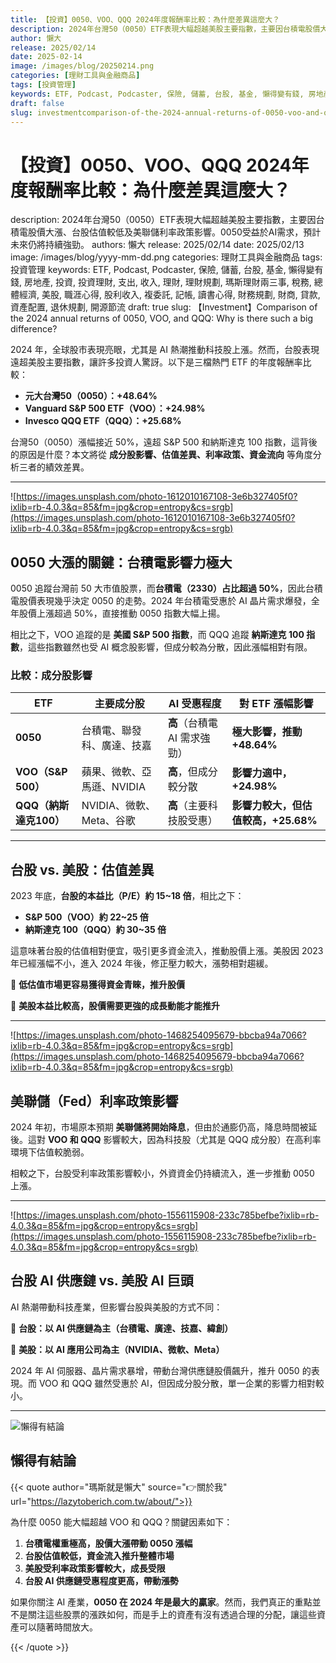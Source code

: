 ```yaml
---
title: 【投資】0050、VOO、QQQ 2024年度報酬率比較：為什麼差異這麼大？
description: 2024年台灣50（0050）ETF表現大幅超越美股主要指數，主要因台積電股價大漲、台股估值較低及美聯儲利率政策影響。0050受益於AI需求，預計未來仍將持續強勁。
author: 懶大
release: 2025/02/14
date: 2025-02-14
image: /images/blog/20250214.png
categories: [理財工具與金融商品]
tags: [投資管理]
keywords: ETF, Podcast, Podcaster, 保險, 儲蓄, 台股, 基金, 懶得變有錢, 房地產, 投資, 投資理財, 支出, 收入, 理財, 理財規劃, 瑪斯理財兩三事, 稅務, 總體經濟, 美股, 職涯心得, 股利收入, 複委託, 記帳, 讀書心得, 財務規劃, 財商, 貸款, 資產配置, 退休規劃, 開源節流
draft: false
slug: investmentcomparison-of-the-2024-annual-returns-of-0050-voo-and-qqq-why-is-there-such-a-big-difference
---
```


# 【投資】0050、VOO、QQQ 2024年度報酬率比較：為什麼差異這麼大？

description: 2024年台灣50（0050）ETF表現大幅超越美股主要指數，主要因台積電股價大漲、台股估值較低及美聯儲利率政策影響。0050受益於AI需求，預計未來仍將持續強勁。
authors: 懶大
release: 2025/02/14
date: 2025/02/13
image: /images/blog/yyyy-mm-dd.png
categories: 理財工具與金融商品
tags: 投資管理
keywords: ETF, Podcast, Podcaster, 保險, 儲蓄, 台股, 基金, 懶得變有錢, 房地產, 投資, 投資理財, 支出, 收入, 理財, 理財規劃, 瑪斯理財兩三事, 稅務, 總體經濟, 美股, 職涯心得, 股利收入, 複委託, 記帳, 讀書心得, 財務規劃, 財商, 貸款, 資產配置, 退休規劃, 開源節流
draft: true
slug: 【Investment】Comparison of the 2024 annual returns of 0050, VOO, and QQQ: Why is there such a big difference?

2024 年，全球股市表現亮眼，尤其是 AI 熱潮推動科技股上漲。然而，台股表現遠超美股主要指數，讓許多投資人驚訝。以下是三檔熱門 ETF 的年度報酬率比較：

- **元大台灣50（0050）：+48.64%**
- **Vanguard S&P 500 ETF（VOO）：+24.98%**
- **Invesco QQQ ETF（QQQ）：+25.68%**

台灣50（0050）漲幅接近 50%，遠超 S&P 500 和納斯達克 100 指數，這背後的原因是什麼？本文將從 **成分股影響、估值差異、利率政策、資金流向** 等角度分析三者的績效差異。

---

![https://images.unsplash.com/photo-1612010167108-3e6b327405f0?ixlib=rb-4.0.3&q=85&fm=jpg&crop=entropy&cs=srgb](https://images.unsplash.com/photo-1612010167108-3e6b327405f0?ixlib=rb-4.0.3&q=85&fm=jpg&crop=entropy&cs=srgb)

## **0050 大漲的關鍵：台積電影響力極大**

0050 追蹤台灣前 50 大市值股票，而**台積電（2330）占比超過 50%**，因此台積電股價表現幾乎決定 0050 的走勢。2024 年台積電受惠於 AI 晶片需求爆發，全年股價上漲超過 50%，直接推動 0050 指數大幅上揚。

相比之下，VOO 追蹤的是 **美國 S&P 500 指數**，而 QQQ 追蹤 **納斯達克 100 指數**，這些指數雖然也受 AI 概念股影響，但成分較為分散，因此漲幅相對有限。

### **比較：成分股影響**

| ETF | 主要成分股 | AI 受惠程度 | 對 ETF 漲幅影響 |
| --- | --- | --- | --- |
| **0050** | 台積電、聯發科、廣達、技嘉 | **高**（台積電 AI 需求強勁） | **極大影響，推動 +48.64%** |
| **VOO（S&P 500）** | 蘋果、微軟、亞馬遜、NVIDIA | **高**，但成分較分散 | **影響力適中，+24.98%** |
| **QQQ（納斯達克100）** | NVIDIA、微軟、Meta、谷歌 | **高**（主要科技股受惠） | **影響力較大，但估值較高，+25.68%** |

---

## **台股 vs. 美股：估值差異**

2023 年底，**台股的本益比（P/E）約 15~18 倍**，相比之下：

- **S&P 500（VOO）約 22~25 倍**
- **納斯達克 100（QQQ）約 30~35 倍**

這意味著台股的估值相對便宜，吸引更多資金流入，推動股價上漲。美股因 2023 年已經漲幅不小，進入 2024 年後，修正壓力較大，漲勢相對趨緩。

🔹 **低估值市場更容易獲得資金青睞，推升股價**

🔹 **美股本益比較高，股價需要更強的成長動能才能推升**

---

![https://images.unsplash.com/photo-1468254095679-bbcba94a7066?ixlib=rb-4.0.3&q=85&fm=jpg&crop=entropy&cs=srgb](https://images.unsplash.com/photo-1468254095679-bbcba94a7066?ixlib=rb-4.0.3&q=85&fm=jpg&crop=entropy&cs=srgb)

## **美聯儲（Fed）利率政策影響**

2024 年初，市場原本預期 **美聯儲將開始降息**，但由於通膨仍高，降息時間被延後。這對 **VOO 和 QQQ** 影響較大，因為科技股（尤其是 QQQ 成分股）在高利率環境下估值較脆弱。

相較之下，台股受利率政策影響較小，外資資金仍持續流入，進一步推動 0050 上漲。

---

![https://images.unsplash.com/photo-1556115908-233c785befbe?ixlib=rb-4.0.3&q=85&fm=jpg&crop=entropy&cs=srgb](https://images.unsplash.com/photo-1556115908-233c785befbe?ixlib=rb-4.0.3&q=85&fm=jpg&crop=entropy&cs=srgb)

## **台股 AI 供應鏈 vs. 美股 AI 巨頭**

AI 熱潮帶動科技產業，但影響台股與美股的方式不同：

🔹 **台股：以 AI 供應鏈為主（台積電、廣達、技嘉、緯創）**

🔹 **美股：以 AI 應用公司為主（NVIDIA、微軟、Meta）**

2024 年 AI 伺服器、晶片需求暴增，帶動台灣供應鏈股價飆升，推升 0050 的表現。而 VOO 和 QQQ 雖然受惠於 AI，但因成分股分散，單一企業的影響力相對較小。

---

![懶得有結論](/images/blog/lazytobeconclude.svg)

## 懶得有結論

{{< quote author="瑪斯就是懶大" source="👉關於我" url="https://lazytoberich.com.tw/about/">}}

為什麼 0050 能大幅超越 VOO 和 QQQ？關鍵因素如下：

1. **台積電權重極高，股價大漲帶動 0050 漲幅**
2. **台股估值較低，資金流入推升整體市場**
3. **美股受利率政策影響較大，成長受限**
4. **台股 AI 供應鏈受惠程度更高，帶動漲勢**

如果你關注 AI 產業，**0050 在 2024 年是最大的贏家**。然而，我們真正的重點並不是關注這些股票的漲跌如何，而是手上的資產有沒有透過合理的分配，讓這些資產可以隨著時間放大。

{{< /quote >}}
